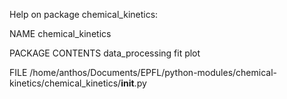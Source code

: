 Help on package chemical_kinetics:

NAME
    chemical_kinetics

PACKAGE CONTENTS
    data_processing
    fit
    plot

FILE
    /home/anthos/Documents/EPFL/python-modules/chemical-kinetics/chemical_kinetics/__init__.py


